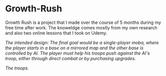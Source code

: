 # Growth-Rush
Growth Rush is a project that I made over the course of 5 months during my free time after work. 
The knoweldge comes mostly from my own research and also two online lessons that I took on Udemy.


<em>The intended design:<em>
The final goal would be a single-player moba, where the player starts in a base on a mirrored map and the other base is controlled by AI.
The player must help his troops push against the AI's troop, either through direct combat or by purchasing upgrades.


<em>The troops.<em>
  
 
